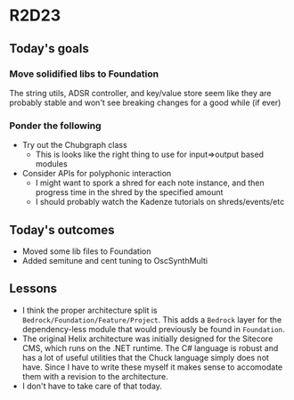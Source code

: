 # R2D23

## Today's goals

### Move solidified libs to Foundation

The string utils, ADSR controller, and key/value store seem like they are probably stable and won't see breaking changes for a good while (if ever)

### Ponder the following
- Try out the Chubgraph class
  - This is looks like the right thing to use for input=>output based modules
- Consider APIs for polyphonic interaction
  - I might want to spork a shred for each note instance, and then progress time in the shred by the specified amount
  - I should probably watch the Kadenze tutorials on shreds/events/etc

## Today's outcomes
- Moved some lib files to Foundation
- Added semitune and cent tuning to OscSynthMulti

## Lessons
- I think the proper architecture split is `Bedrock/Foundation/Feature/Project`. This adds a `Bedrock` layer for the dependency-less module that would previously be found in `Foundation`.
- The original Helix architecture was initially designed for the Sitecore CMS, which runs on the .NET runtime. The C# language is robust and has a lot of useful utilities that the Chuck language simply does not have. Since I have to write these myself it makes sense to accomodate them with a revision to the architecture.
- I don't have to take care of that today.
